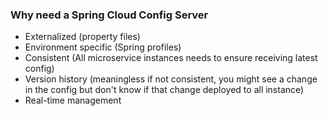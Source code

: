 ### Why need a Spring Cloud Config Server
- Externalized (property files)
- Environment specific (Spring profiles)
- Consistent (All microservice instances needs to ensure receiving latest config)
- Version history (meaningless if not consistent, you might see a change in the config but don't know if that change deployed to all instance)
- Real-time management

#
<!--stackedit_data:
eyJoaXN0b3J5IjpbMTAyODY2MTgwMSwtMjA2MTgyNzU3Ml19
-->